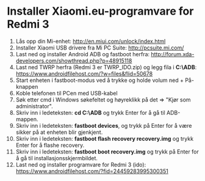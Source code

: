 # Installer Xiaomi.eu-programvare for Redmi 3
1. Lås opp din Mi-enhet: http://en.miui.com/unlock/index.html
2. Installer Xiaomi USB drivere fra Mi PC Suite: http://pcsuite.mi.com/
3. Last ned og installer Android ADB og fastboot herfra: http://forum.xda-developers.com/showthread.php?p=48915118
4. Last ned TWRP herfra (Redmi 3 er TWRP_IDO.zip) og legg fila i **C:\ADB**: https://www.androidfilehost.com/?w=files&flid=50678
6. Start enheten i fastboot-modus ved å trykke og holde volum ned + På-knappen
7. Koble telefonen til PCen med USB-kabel
8. Søk etter cmd i Windows søkefeltet og høyreklikk på det => "Kjør som administrator".
9. Skriv inn i ledeteksten: **cd C:\ADB** og trykk Enter for å gå til ADB-mappen.
10. Skriv inn i ledeteksten: **fastboot devices**, og trykk på Enter for å være sikker på at enheten blir gjenkjent.
11. Skriv inn i ledeteksten: **fastboot flash recovery recovery.img** og trykk Enter for å flashe recovery.
12. Skriv inn i ledeteksten: **fastboot boot recovery.img** og trykk på Enter for å gå til installasjonsskjermbildet.
13. Last ned og installer programvare for Redmi 3 (ido): https://www.androidfilehost.com/?fid=24459283995300351
